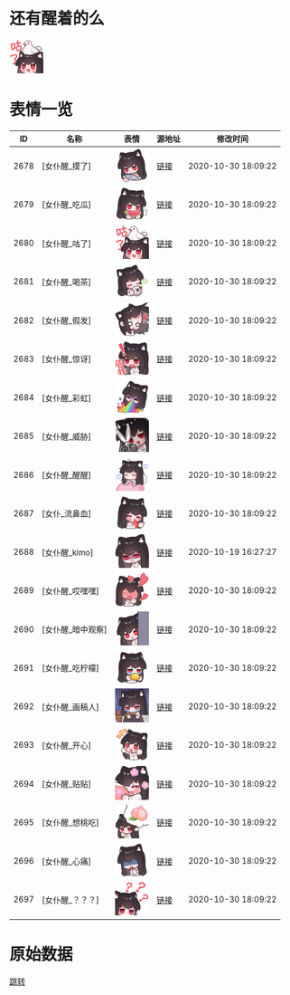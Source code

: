 # 还有醒着的么

<img src="./cover.png" height="60" alt="cover" />

# 表情一览

|ID|名称|表情|源地址|修改时间|
|----|----|----|----|----|
|2678|[女仆醒_摸了]|<img src="./pic/002678_%5B女仆醒_摸了%5D.png" height="60" alt="摸了"/>|[链接](http://i0.hdslb.com/bfs/emote/79ecb3bacaa92dcce54d745d6332777cae264bc1.png)|2020-10-30 18:09:22|
|2679|[女仆醒_吃瓜]|<img src="./pic/002679_%5B女仆醒_吃瓜%5D.png" height="60" alt="吃瓜"/>|[链接](http://i0.hdslb.com/bfs/emote/739c393ec0312e0e655cbe7161b5dc26e2cc07ef.png)|2020-10-30 18:09:22|
|2680|[女仆醒_咕了]|<img src="./pic/002680_%5B女仆醒_咕了%5D.png" height="60" alt="咕了"/>|[链接](http://i0.hdslb.com/bfs/emote/41ac098974998742755523227b274d7b13a310f4.png)|2020-10-30 18:09:22|
|2681|[女仆醒_喝茶]|<img src="./pic/002681_%5B女仆醒_喝茶%5D.png" height="60" alt="喝茶"/>|[链接](http://i0.hdslb.com/bfs/emote/200f651f545024d21eefc9bac2e9f59e67c406c3.png)|2020-10-30 18:09:22|
|2682|[女仆醒_假发]|<img src="./pic/002682_%5B女仆醒_假发%5D.png" height="60" alt="假发"/>|[链接](http://i0.hdslb.com/bfs/emote/9461cf154de7f3bfcfe61bd85aebe7e84272cdef.png)|2020-10-30 18:09:22|
|2683|[女仆醒_惊讶]|<img src="./pic/002683_%5B女仆醒_惊讶%5D.png" height="60" alt="惊讶"/>|[链接](http://i0.hdslb.com/bfs/emote/e9b0f737958dc893940b0ba2c192a7ef1cb005ef.png)|2020-10-30 18:09:22|
|2684|[女仆醒_彩虹]|<img src="./pic/002684_%5B女仆醒_彩虹%5D.png" height="60" alt="彩虹"/>|[链接](http://i0.hdslb.com/bfs/emote/7e264e6f0c7b04c5047f44c6fea7ec018999081f.png)|2020-10-30 18:09:22|
|2685|[女仆醒_威胁]|<img src="./pic/002685_%5B女仆醒_威胁%5D.png" height="60" alt="威胁"/>|[链接](http://i0.hdslb.com/bfs/emote/fdc25454d0fcc0c53670c1f92b0b3fe7062ae99b.png)|2020-10-30 18:09:22|
|2686|[女仆醒_醒醒]|<img src="./pic/002686_%5B女仆醒_醒醒%5D.png" height="60" alt="醒醒"/>|[链接](http://i0.hdslb.com/bfs/emote/f2a0ab6d19b53ac5a67a1a79dcdfb6f2255cecc3.png)|2020-10-30 18:09:22|
|2687|[女仆_流鼻血]|<img src="./pic/002687_%5B女仆_流鼻血%5D.png" height="60" alt="流鼻血"/>|[链接](http://i0.hdslb.com/bfs/emote/a1ce24457aeb288545821b39053ece6520f84c4a.png)|2020-10-30 18:09:22|
|2688|[女仆醒_kimo]|<img src="./pic/002688_%5B女仆醒_kimo%5D.png" height="60" alt="kimo"/>|[链接](http://i0.hdslb.com/bfs/emote/ba71e5e0c3b28e89069899aa7049c7e8e950444e.png)|2020-10-19 16:27:27|
|2689|[女仆醒_哎嘿嘿]|<img src="./pic/002689_%5B女仆醒_哎嘿嘿%5D.png" height="60" alt="哎嘿嘿"/>|[链接](http://i0.hdslb.com/bfs/emote/1034944853250dedc69a37eeac424cbb9b662382.png)|2020-10-30 18:09:22|
|2690|[女仆醒_暗中观察]|<img src="./pic/002690_%5B女仆醒_暗中观察%5D.png" height="60" alt="暗中观察"/>|[链接](http://i0.hdslb.com/bfs/emote/a978afd4a7071e90e348210ec4d80a073cde3ff8.png)|2020-10-30 18:09:22|
|2691|[女仆醒_吃柠檬]|<img src="./pic/002691_%5B女仆醒_吃柠檬%5D.png" height="60" alt="吃柠檬"/>|[链接](http://i0.hdslb.com/bfs/emote/fef26aa448b69112ef377ac3718d69bb8727847b.png)|2020-10-30 18:09:22|
|2692|[女仆醒_画稿人]|<img src="./pic/002692_%5B女仆醒_画稿人%5D.png" height="60" alt="画稿人"/>|[链接](http://i0.hdslb.com/bfs/emote/49d68463ad88a09a47775d6d4964aa439a27cfad.png)|2020-10-30 18:09:22|
|2693|[女仆醒_开心]|<img src="./pic/002693_%5B女仆醒_开心%5D.png" height="60" alt="开心"/>|[链接](http://i0.hdslb.com/bfs/emote/b44bcf3c4a3ee5000d1caf8d02c558103f5cd2a2.png)|2020-10-30 18:09:22|
|2694|[女仆醒_贴贴]|<img src="./pic/002694_%5B女仆醒_贴贴%5D.png" height="60" alt="贴贴"/>|[链接](http://i0.hdslb.com/bfs/emote/bb2d03be7028d214f22ad98f29ba71ae12ad4e02.png)|2020-10-30 18:09:22|
|2695|[女仆醒_想桃吃]|<img src="./pic/002695_%5B女仆醒_想桃吃%5D.png" height="60" alt="想桃吃"/>|[链接](http://i0.hdslb.com/bfs/emote/2fe00745010f3e7f2eb5def7b13652b0298b34a6.png)|2020-10-30 18:09:22|
|2696|[女仆醒_心痛]|<img src="./pic/002696_%5B女仆醒_心痛%5D.png" height="60" alt="心痛"/>|[链接](http://i0.hdslb.com/bfs/emote/0e5b7a99d177044b3c34606b2dc7b270d311df81.png)|2020-10-30 18:09:22|
|2697|[女仆醒_？？？]|<img src="./pic/002697_%5B女仆醒_？？？%5D.png" height="60" alt="？？？"/>|[链接](http://i0.hdslb.com/bfs/emote/bb0258b7a519404c98e1fd63783cc67538348ac5.png)|2020-10-30 18:09:22|

# 原始数据

[跳转](./raw.json)

